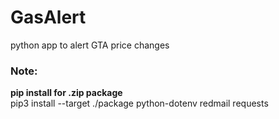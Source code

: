 # GasAlert
python app to alert GTA price changes

### Note:
**pip install for .zip package**   
pip3 install --target ./package python-dotenv redmail requests
